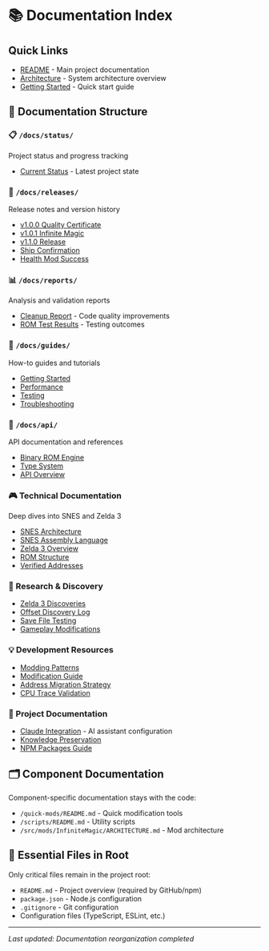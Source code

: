 # 📚 Documentation Index

## Quick Links
- [README](../README.md) - Main project documentation
- [Architecture](./ARCHITECTURE.md) - System architecture overview
- [Getting Started](./guides/getting-started.md) - Quick start guide

## 📁 Documentation Structure

### 📋 `/docs/status/`
Project status and progress tracking
- [Current Status](./status/CURRENT_STATUS.md) - Latest project state

### 🚀 `/docs/releases/`
Release notes and version history
- [v1.0.0 Quality Certificate](./releases/v1.0.0_FINAL_QUALITY_CERTIFICATE.md)
- [v1.0.1 Infinite Magic](./releases/RELEASE_v1.0.1_INFINITE_MAGIC.md)
- [v1.1.0 Release](./releases/RELEASE_v1.1.0.md)
- [Ship Confirmation](./releases/SHIP_CONFIRMATION.md)
- [Health Mod Success](./releases/HEALTH_MOD_SUCCESS.md)

### 📊 `/docs/reports/`
Analysis and validation reports
- [Cleanup Report](./reports/CLEANUP_REPORT.md) - Code quality improvements
- [ROM Test Results](./reports/ROM_TEST_RESULTS.md) - Testing outcomes

### 📖 `/docs/guides/`
How-to guides and tutorials
- [Getting Started](./guides/getting-started.md)
- [Performance](./guides/performance.md)
- [Testing](./guides/testing.md)
- [Troubleshooting](./guides/troubleshooting.md)

### 🔧 `/docs/api/`
API documentation and references
- [Binary ROM Engine](./api/BinaryROMEngine.md)
- [Type System](./api/TypeSystem.md)
- [API Overview](./api/README.md)

### 🎮 Technical Documentation
Deep dives into SNES and Zelda 3
- [SNES Architecture](./SNES_ARCHITECTURE.md)
- [SNES Assembly Language](./SNES_65816_ASSEMBLY_LANGUAGE.md)
- [Zelda 3 Overview](./ZELDA_3.md)
- [ROM Structure](./ROM_STRUCTURE_COMPLETE.md)
- [Verified Addresses](./VERIFIED_ADDRESSES.md)

### 🔬 Research & Discovery
- [Zelda 3 Discoveries](./zelda3_discoveries.md)
- [Offset Discovery Log](./OFFSET_DISCOVERY_LOG.md)
- [Save File Testing](./SAVE_FILE_TESTING_STRATEGY.md)
- [Gameplay Modifications](./GAMEPLAY_MODIFICATION_RESEARCH.md)

### 💡 Development Resources
- [Modding Patterns](./MODDING_PATTERNS.md)
- [Modification Guide](./MODIFICATION_GUIDE.md)
- [Address Migration Strategy](./ADDRESS_MIGRATION_STRATEGY.md)
- [CPU Trace Validation](./CPU_TRACE_VALIDATION_GUIDE.md)

### 📝 Project Documentation
- [Claude Integration](./CLAUDE.md) - AI assistant configuration
- [Knowledge Preservation](./KNOWLEDGE_PRESERVATION_COMPLETE.md)
- [NPM Packages Guide](./NPM_PACKAGES_GUIDE.md)

## 🗂️ Component Documentation

Component-specific documentation stays with the code:
- `/quick-mods/README.md` - Quick modification tools
- `/scripts/README.md` - Utility scripts
- `/src/mods/InfiniteMagic/ARCHITECTURE.md` - Mod architecture

## 📌 Essential Files in Root

Only critical files remain in the project root:
- `README.md` - Project overview (required by GitHub/npm)
- `package.json` - Node.js configuration
- `.gitignore` - Git configuration
- Configuration files (TypeScript, ESLint, etc.)

---

*Last updated: Documentation reorganization completed*
